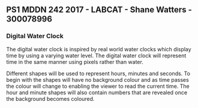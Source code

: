 ## PS1 MDDN 242 2017 - LABCAT - Shane Watters - 300078996

### Digital Water Clock

The digital water clock is inspired by real world water clocks which display time by using a varying water level. The digital water clock will represent time in the same manner using pixels rather than water.  

Different shapes will be used to represent hours, minutes and seconds. To begin with the shapes will have no background colour and as time passes the colour will change to enabling the viewer to read the current time.  The hour and minute shapes will also contain numbers that are revealed once the background becomes coloured.